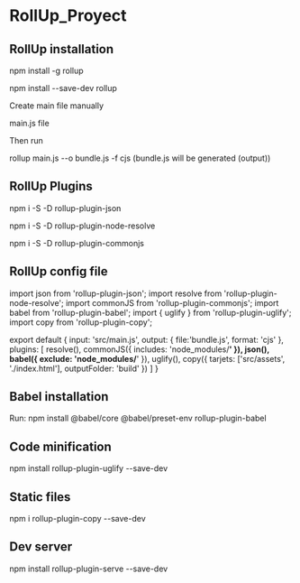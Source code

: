 # RollUp_Proyect


## RollUp installation


npm install -g rollup

npm install --save-dev rollup

Create main file manually

main.js file 

Then run

rollup main.js --o bundle.js -f cjs (bundle.js will be generated (output))

## RollUp Plugins

npm i -S -D rollup-plugin-json

npm i -S -D rollup-plugin-node-resolve

npm i -S -D rollup-plugin-commonjs


## RollUp config file

import json from 'rollup-plugin-json';
import resolve from 'rollup-plugin-node-resolve';
import commonJS from 'rollup-plugin-commonjs';
import babel from 'rollup-plugin-babel';
import { uglify } from 'rollup-plugin-uglify';
import copy from 'rollup-plugin-copy';

export default {
    input: 'src/main.js',
    output: {
        file:'bundle.js',
        format: 'cjs'
    },
    plugins: [
        resolve(),
        commonJS({
            includes: 'node_modules/**'
        }),
        json(),
        babel({
            exclude: 'node_modules/**'
        }),
        uglify(),
        copy({
            tarjets: ['src/assets', './index.html'],
            outputFolder: 'build'
        })
    ]
}

## Babel installation

Run: npm install @babel/core @babel/preset-env rollup-plugin-babel


## Code minification

npm install rollup-plugin-uglify --save-dev

## Static files

npm i rollup-plugin-copy --save-dev

## Dev server

npm install rollup-plugin-serve --save-dev







